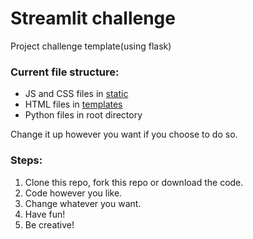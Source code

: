 # Streamlit challenge
Project challenge template(using flask)

### Current file structure:
* JS and CSS files in [static](https://github.com/CDplayerxOne/streamlit/tree/main/static)
* HTML files in [templates](https://github.com/CDplayerxOne/streamlit/tree/main/templates)
* Python files in root directory

Change it up however you want if you choose to do so.

### Steps:
1. Clone this repo, fork this repo or download the code.
2. Code however you like.
3. Change whatever you want.
4. Have fun!
5. Be creative!

